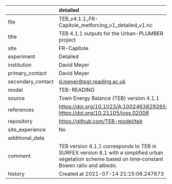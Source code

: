|                   | detailed                                                                                                                                            |
|:------------------|:----------------------------------------------------------------------------------------------------------------------------------------------------|
| file              | TEB_v4.1.1_FR-Capitole_metforcing_v1_detailed_v1.nc                                                                                                 |
| title             | TEB 4.1.1 outputs for the Urban-PLUMBER project                                                                                                     |
| site              | FR-Capitole                                                                                                                                         |
| experiment        | Detailed                                                                                                                                            |
| institution       | David Meyer                                                                                                                                         |
| primary_contact   | David Meyer                                                                                                                                         |
| secondary_contact | d.meyer@pgr.reading.ac.uk                                                                                                                           |
| model             | TEB-READING                                                                                                                                         |
| source            | Town Energy Balance (TEB) version 4.1.1                                                                                                             |
| references        | https://doi.org/10.1023/A:1002463829265; https://doi.org/10.21105/joss.02008                                                                        |
| repository        | https://github.com/TEB-model/teb                                                                                                                    |
| site_experience   | No                                                                                                                                                  |
| additional_data   |                                                                                                                                                     |
| comment           | TEB version 4.1.1 corresponds to TEB in SURFEX version 8.1 with a simplified urban vegetation scheme based on time‐constant Bowen ratio and albedo. |
| history           | Created at 2021-07-14 21:15:06.247673                                                                                                               |
